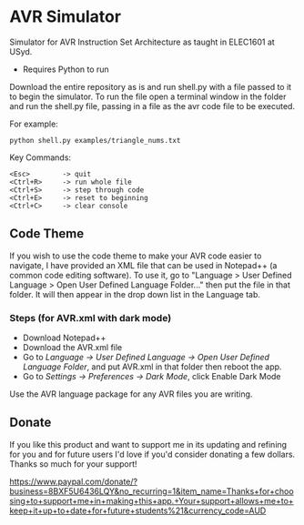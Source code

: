 # AVR Simulator
Simulator for AVR Instruction Set Architecture as taught in ELEC1601 at USyd.
- Requires Python to run

Download the entire repository as is and run
shell.py with a file passed to it to begin the
simulator. To run the file open a terminal window
in the folder and run the shell.py file,
passing in a file as the avr code file to be executed.

For example:
    
    python shell.py examples/triangle_nums.txt

Key Commands:

    <Esc>        -> quit
    <Ctrl+R>     -> run whole file
    <Ctrl+S>     -> step through code
    <Ctrl+E>     -> reset to beginning
    <Ctrl+C>     -> clear console

## Code Theme
If you wish to use the code theme to make your
AVR code easier to navigate, I have provided an
XML file that can be used in Notepad++ (a common
code editing software). To use it, go to
"Language > User Defined Language > Open User Defined Language Folder..."
then put the file in that folder. It will then
appear in the drop down list in the Language tab.

### Steps (for AVR.xml with dark mode)
-	Download Notepad++
-	Download the AVR.xml file
-	Go to *Language -> User Defined Language -> Open User Defined Language Folder*, and put AVR.xml in that folder then reboot the app.
-	Go to *Settings -> Preferences -> Dark Mode*, click Enable Dark Mode

Use the AVR language package for any AVR files you are writing.

## Donate
If you like this product and want to support me
in its updating and refining for you and for future
users I'd love if you'd consider donating a few dollars.
Thanks so much for your support!

https://www.paypal.com/donate/?business=8BXF5U6436LQY&no_recurring=1&item_name=Thanks+for+choosing+to+support+me+in+making+this+app.+Your+support+allows+me+to+keep+it+up+to+date+for+future+students%21&currency_code=AUD
